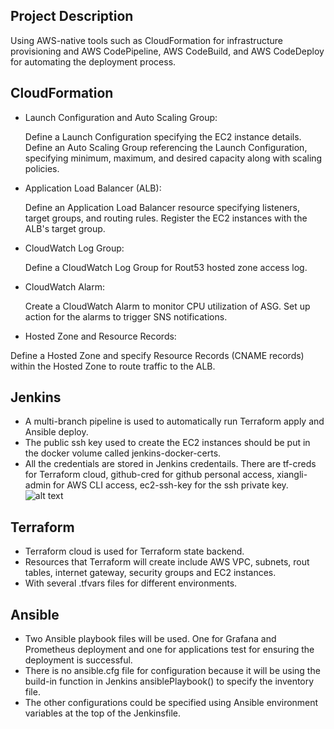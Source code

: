 ## Project Description

Using AWS-native tools such as CloudFormation for infrastructure provisioning and AWS CodePipeline, AWS CodeBuild, and AWS CodeDeploy for automating the deployment process. 

## CloudFormation

* Launch Configuration and Auto Scaling Group:

  Define a Launch Configuration specifying the EC2 instance details.
  Define an Auto Scaling Group referencing the Launch Configuration, specifying minimum, maximum, and desired capacity along with scaling policies.

* Application Load Balancer (ALB):

  Define an Application Load Balancer resource specifying listeners, target groups, and routing rules.
  Register the EC2 instances with the ALB's target group.

* CloudWatch Log Group:

  Define a CloudWatch Log Group for Rout53 hosted zone access log.

* CloudWatch Alarm:

  Create a CloudWatch Alarm to monitor CPU utilization of ASG.
  Set up action for the alarms to trigger SNS notifications.

* Hosted Zone and Resource Records:

Define a Hosted Zone and specify Resource Records (CNAME records) within the Hosted Zone to route traffic to the ALB.

## Jenkins
* A multi-branch pipeline is used to automatically run Terraform apply and Ansible deploy.
* The public ssh key used to create the EC2 instances should be put in the docker volume called jenkins-docker-certs.
* All the credentials are stored in Jenkins credentails. There are tf-creds for Terraform cloud, github-cred for github
personal access, xiangli-admin for AWS CLI access, ec2-ssh-key for the ssh private key.
![alt text](image.png)

## Terraform

* Terraform cloud is used for Terraform state backend.
* Resources that Terraform will create include AWS VPC, subnets, rout tables, internet gateway, security groups and EC2 instances.
* With several .tfvars files for different environments.

## Ansible

* Two Ansible playbook files will be used. One for Grafana and Prometheus deployment and one for applications test
for ensuring the deployment is successful.
* There is no ansible.cfg file for configuration because it will be using the build-in function in Jenkins ansiblePlaybook() to specify the inventory file.
* The other configurations could be specified using Ansible environment variables at the top of the Jenkinsfile.
